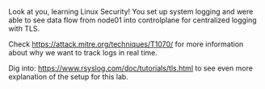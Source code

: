 Look at you, learning Linux Security!
You set up system logging and were able to see data flow from node01 into controlplane for centralized logging with TLS.

Check https://attack.mitre.org/techniques/T1070/ for more information about why we want to track logs in real time.

Dig into: https://www.rsyslog.com/doc/tutorials/tls.html to see even more explanation of the setup for this lab.